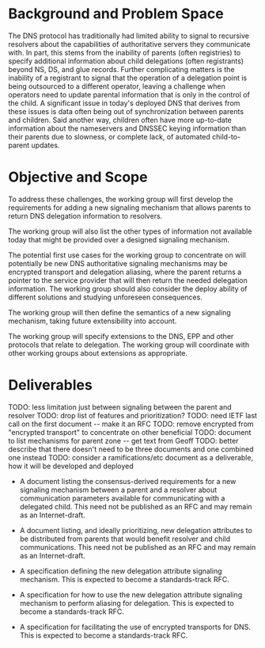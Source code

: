 # Background and Problem Space

The DNS protocol has traditionally had limited ability to signal to recursive resolvers about the capabilities of authoritative servers they communicate with.
In part, this stems from the inability of parents (often registries) to specify additional information about child delegations (often registrants) beyond NS, DS, and glue records.
Further complicating matters is the inability of a registrant to signal that the operation of a delegation point is being outsourced to a different operator, leaving a challenge when operators need to update parental information that is only in the control of the child.
A significant issue in today's deployed DNS that derives from these issues is data often being out of synchronization between parents and children. Said another way, children often have more up-to-date information about the nameservers and DNSSEC keying information than their parents due to slowness, or complete lack, of automated child-to-parent updates.

# Objective and Scope

To address these challenges, the working group will first develop the requirements for adding a new signaling mechanism that allows parents to return DNS delegation information to resolvers.

The working group will also list the other types of information not available today that might be provided over a designed signaling mechanism.

The potential first use cases for the working group to concentrate on will potentially be new DNS authoritative signaling mechanisms may be encrypted transport and delegation aliasing, where the parent returns a pointer to the service provider that will then return the needed delegation information.  The working group should also consider the deploy ability of different solutions and studying unforeseen consequences.

The working group will then define the semantics of a new signaling mechanism, taking future extensibility into account.

The working group will specify extensions to the DNS, EPP and other protocols that relate to delegation.  The working group will coordinate with other working groups about extensions as appropriate.

# Deliverables

TODO: less limitation just between signaling between the parent and resolver
TODO: drop list of features and prioritization?
TODO: need IETF last call on the first document -- make it an RFC
TODO: remove encrypted from "encrypted transport" to concentrate on other beneficial 
TODO: document to list mechanisms for parent zone -- get text from Geoff
TODO: better describe that there doesn't need to be three documents and one combined one instead
TODO: consider a ramifications/etc document as a deliverable, how it will be developed and deployed

- A document listing the consensus-derived requirements for a new signaling mechanism between a parent and a resolver about communication parameters available for communicating with a delegated child.
This need not be published as an RFC and may remain as an Internet-draft.

- A document listing, and ideally prioritizing, new delegation attributes to be distributed from parents that would benefit resolver and child communications.
This need not be published as an RFC and may remain as an Internet-draft.

- A specification defining the new delegation attribute signaling mechanism.
This is expected to become a standards-track RFC.

- A specification for how to use the new delegation attribute signaling mechanism to perform aliasing for delegation.
This is expected to become a standards-track RFC.

- A specification for facilitating the use of encrypted transports for DNS.
This is expected to become a standards-track RFC.

